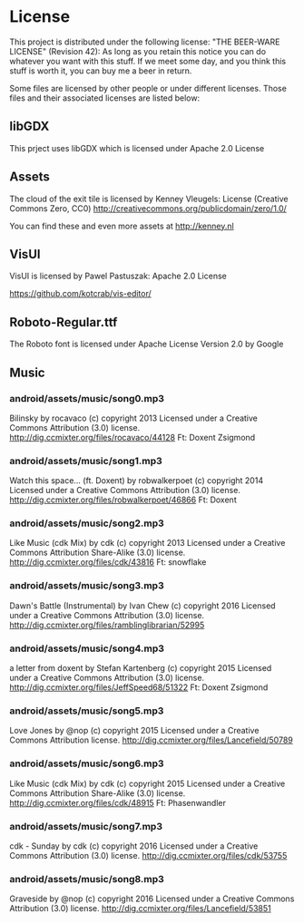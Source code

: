 # License

This project is distributed under the following license:
"THE BEER-WARE LICENSE" (Revision 42):
As long as you retain this notice you can do whatever you want with this stuff. If we meet some day, and you think this stuff is worth it, you can buy me a beer in return.

Some files are licensed by other people or under different licenses. Those files and their associated licenses are listed below:

## libGDX

This prject uses libGDX which is licensed under Apache 2.0 License

## Assets

The cloud of the exit tile is licensed by Kenney Vleugels:
License (Creative Commons Zero, CC0)
http://creativecommons.org/publicdomain/zero/1.0/

You can find these and even more assets at http://kenney.nl

## VisUI

VisUI is licensed by Pawel Pastuszak:
Apache 2.0 License

https://github.com/kotcrab/vis-editor/

## Roboto-Regular.ttf

The Roboto font is licensed under Apache License Version 2.0 by Google

## Music

### android/assets/music/song0.mp3
Bilinsky by rocavaco (c) copyright 2013 Licensed under a Creative Commons Attribution (3.0) license. http://dig.ccmixter.org/files/rocavaco/44128 Ft: Doxent Zsigmond

### android/assets/music/song1.mp3
Watch this space... (ft. Doxent) by robwalkerpoet (c) copyright 2014 Licensed under a Creative Commons Attribution (3.0) license. http://dig.ccmixter.org/files/robwalkerpoet/46866 Ft: Doxent

### android/assets/music/song2.mp3
Like Music (cdk Mix) by cdk (c) copyright 2013 Licensed under a Creative Commons Attribution Share-Alike  (3.0) license. http://dig.ccmixter.org/files/cdk/43816 Ft: snowflake

### android/assets/music/song3.mp3
Dawn's Battle (Instrumental) by Ivan Chew (c) copyright 2016 Licensed under a Creative Commons Attribution (3.0) license. http://dig.ccmixter.org/files/ramblinglibrarian/52995

### android/assets/music/song4.mp3
a letter from doxent by Stefan Kartenberg (c) copyright 2015 Licensed under a Creative Commons Attribution (3.0) license. http://dig.ccmixter.org/files/JeffSpeed68/51322 Ft: Doxent Zsigmond

### android/assets/music/song5.mp3
Love Jones by @nop (c) copyright 2015 Licensed under a Creative Commons Attribution license. http://dig.ccmixter.org/files/Lancefield/50789

### android/assets/music/song6.mp3
Like Music (cdk Mix) by cdk (c) copyright 2015 Licensed under a Creative Commons Attribution Share-Alike  (3.0) license. http://dig.ccmixter.org/files/cdk/48915 Ft: Phasenwandler

### android/assets/music/song7.mp3
cdk - Sunday by cdk (c) copyright 2016 Licensed under a Creative Commons Attribution (3.0) license. http://dig.ccmixter.org/files/cdk/53755

### android/assets/music/song8.mp3
Graveside by @nop (c) copyright 2016 Licensed under a Creative Commons Attribution (3.0) license. http://dig.ccmixter.org/files/Lancefield/53851
